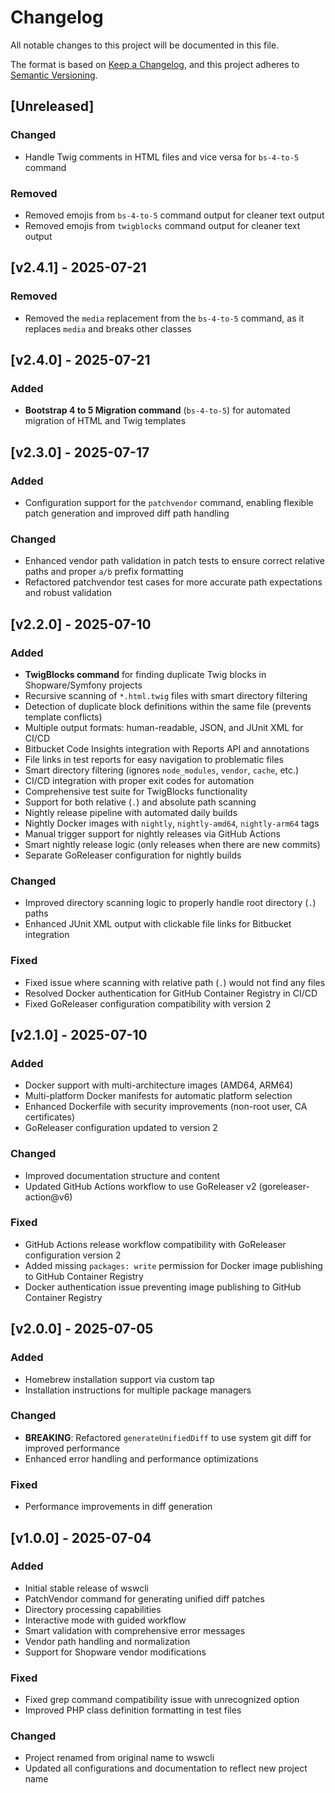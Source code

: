 # Changelog

All notable changes to this project will be documented in this file.

The format is based on [Keep a Changelog](https://keepachangelog.com/en/1.0.0/),
and this project adheres to [Semantic Versioning](https://semver.org/spec/v2.0.0.html).

## [Unreleased]
 
### Changed
- Handle Twig comments in HTML files and vice versa for `bs-4-to-5` command

### Removed
- Removed emojis from `bs-4-to-5` command output for cleaner text output
- Removed emojis from `twigblocks` command output for cleaner text output

## [v2.4.1] - 2025-07-21

### Removed
- Removed the `media` replacement from the `bs-4-to-5` command, as it replaces `media` and breaks other classes

## [v2.4.0] - 2025-07-21

### Added
- **Bootstrap 4 to 5 Migration command** (`bs-4-to-5`) for automated migration of HTML and Twig templates

## [v2.3.0] - 2025-07-17

### Added
- Configuration support for the `patchvendor` command, enabling flexible patch generation and improved diff path handling

### Changed

- Enhanced vendor path validation in patch tests to ensure correct relative paths and proper `a/b` prefix formatting
- Refactored patchvendor test cases for more accurate path expectations and robust validation

## [v2.2.0] - 2025-07-10

### Added
- **TwigBlocks command** for finding duplicate Twig blocks in Shopware/Symfony projects
- Recursive scanning of `*.html.twig` files with smart directory filtering
- Detection of duplicate block definitions within the same file (prevents template conflicts)
- Multiple output formats: human-readable, JSON, and JUnit XML for CI/CD
- Bitbucket Code Insights integration with Reports API and annotations
- File links in test reports for easy navigation to problematic files
- Smart directory filtering (ignores `node_modules`, `vendor`, `cache`, etc.)
- CI/CD integration with proper exit codes for automation
- Comprehensive test suite for TwigBlocks functionality
- Support for both relative (`.`) and absolute path scanning
- Nightly release pipeline with automated daily builds
- Nightly Docker images with `nightly`, `nightly-amd64`, `nightly-arm64` tags
- Manual trigger support for nightly releases via GitHub Actions
- Smart nightly release logic (only releases when there are new commits)
- Separate GoReleaser configuration for nightly builds

### Changed
- Improved directory scanning logic to properly handle root directory (`.`) paths
- Enhanced JUnit XML output with clickable file links for Bitbucket integration

### Fixed
- Fixed issue where scanning with relative path (`.`) would not find any files
- Resolved Docker authentication for GitHub Container Registry in CI/CD
- Fixed GoReleaser configuration compatibility with version 2

## [v2.1.0] - 2025-07-10

### Added
- Docker support with multi-architecture images (AMD64, ARM64)
- Multi-platform Docker manifests for automatic platform selection
- Enhanced Dockerfile with security improvements (non-root user, CA certificates)
- GoReleaser configuration updated to version 2

### Changed
- Improved documentation structure and content
- Updated GitHub Actions workflow to use GoReleaser v2 (goreleaser-action@v6)

### Fixed
- GitHub Actions release workflow compatibility with GoReleaser configuration version 2
- Added missing `packages: write` permission for Docker image publishing to GitHub Container Registry
- Docker authentication issue preventing image publishing to GitHub Container Registry

## [v2.0.0] - 2025-07-05

### Added
- Homebrew installation support via custom tap
- Installation instructions for multiple package managers

### Changed
- **BREAKING**: Refactored `generateUnifiedDiff` to use system git diff for improved performance
- Enhanced error handling and performance optimizations

### Fixed
- Performance improvements in diff generation

## [v1.0.0] - 2025-07-04

### Added
- Initial stable release of wswcli
- PatchVendor command for generating unified diff patches
- Directory processing capabilities
- Interactive mode with guided workflow
- Smart validation with comprehensive error messages
- Vendor path handling and normalization
- Support for Shopware vendor modifications

### Fixed
- Fixed grep command compatibility issue with unrecognized option
- Improved PHP class definition formatting in test files

### Changed
- Project renamed from original name to wswcli
- Updated all configurations and documentation to reflect new project name